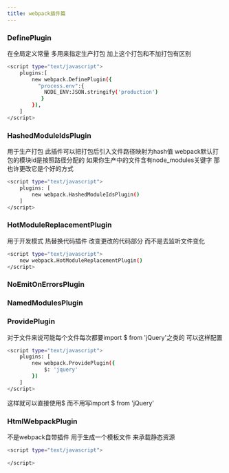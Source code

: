 ```yaml
---
title: webpack插件篇
---
```


### DefinePlugin
在全局定义常量
多用来指定生产打包
加上这个打包和不加打包有区别 

``` bash
<script type="text/javascript">
	plugins:[
		new webpack.DefinePlugin({
		  "process.env":{
		    NODE_ENV:JSON.stringify('production')
		   }
		}),
	]
</script>
```
### HashedModuleIdsPlugin
用于生产打包 此插件可以把打包后引入文件路径映射为hash值
webpack默认打包的模块id是按照路径分配的
如果你生产中的文件含有node_modules关键字 那也许更改它是个好的方式

``` bash
<script type="text/javascript">
	plugins: [
	    new webpack.HashedModuleIdsPlugin()
	]
</script>
```
### HotModuleReplacementPlugin
用于开发模式 热替换代码插件
改变更改的代码部分 而不是去监听文件变化

``` bash
<script type="text/javascript">
	new webpack.HotModuleReplacementPlugin()
</script>
```
### NoEmitOnErrorsPlugin
### NamedModulesPlugin

### ProvidePlugin
对于文件来说可能每个文件每次都要import $ from 'jQuery'之类的 可以这样配置
``` bash
<script type="text/javascript">
	plugins: [
	    new webpack.ProvidePlugin({
	        $: 'jquery'
	    })
	]
</script>

```
这样就可以直接使用$ 而不用写import $ from 'jQuery'

### HtmlWebpackPlugin

不是webpack自带插件 用于生成一个模板文件 来承载静态资源

``` bash
<script type="text/javascript">
	
</script>
```
